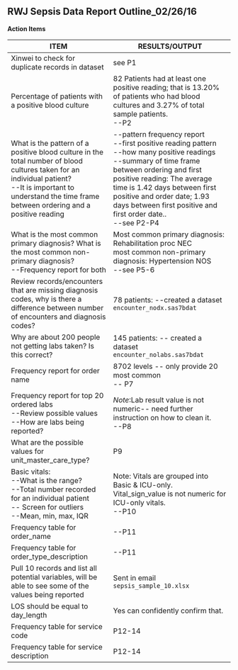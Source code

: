 RWJ Sepsis Data Report Outline_02/26/16
-------------
**Action Items**

| ITEM | RESULTS/OUTPUT |
| ------- | ------ | 
|Xinwei to check for duplicate records in dataset| see P1|
|Percentage of patients with a positive blood culture | 82 Patients had at least one positive reading; that is 13.20% of patients who had blood cultures and 3.27% of total sample patients. <BR>--P2|
|What is the pattern of a positive blood culture in the total number of blood cultures taken for an individual patient? <BR> --It is important to understand the time frame between ordering and a positive reading | --pattern frequency report <br> --first positive reading pattern  <br> --how many positive readings  <br> --summary of time frame between ordering and first positive reading: The average time is 1.42 days between first positive and order date; 1.93 days between first positive and first order date.. <BR>--see P2-P4|
|What is the most common primary diagnosis? What is the most common non-primary diagnosis? <BR> --Frequency report for both| Most common primary diagnosis: Rehabilitation proc NEC <br> most common non-primary diagnosis:  Hypertension NOS <BR>--see P5-6|
|Review records/encounters that are missing diagnosis codes, why is there a difference between number of encounters and diagnosis codes?| 78 patients: --created a dataset ```encounter_nodx.sas7bdat``` |
|Why are about 200 people not getting labs taken? Is this correct?| 145 patients: -- created a dataset ```encounter_nolabs.sas7bdat```|
|Frequency report for order name|8702 levels -- only provide 20 most common <BR>-- P7|
|Frequency report for top 20 ordered labs <BR> --Review possible values <BR> --How are labs being reported?| *Note*:Lab result value is not numeric-- need further instruction on how to clean it. <BR>--P8|
|What are the possible values for unit_master_care_type?| P9|
|Basic vitals: <BR> --What is the range? <BR> --Total number recorded for an individual patient <BR> -- Screen for outliers <BR>--Mean, min, max, IQR|Note: Vitals are grouped into Basic & ICU-only. Vital_sign_value is not numeric for ICU-only vitals. <BR>--P10  |
|Frequency table for order_name|--P11|
|Frequency table for order_type_description|--P11|
|Pull 10 records and list all potential variables, will be able to see some of the values being reported|Sent in email ```sepsis_sample_10.xlsx``` |
|LOS should be equal to day_length| Yes can confidently confirm that.|
|Frequency table for service code|P12-14|
|Frequency table for service description| P12-14 |





